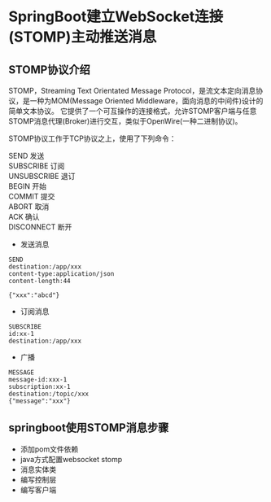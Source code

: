 # SpringBoot建立WebSocket连接(STOMP)主动推送消息

## STOMP协议介绍
STOMP，Streaming Text Orientated Message Protocol，是流文本定向消息协议，是一种为MOM(Message Oriented Middleware，面向消息的中间件)设计的简单文本协议。
它提供了一个可互操作的连接格式，允许STOMP客户端与任意STOMP消息代理(Broker)进行交互，类似于OpenWire(一种二进制协议)。  

STOMP协议工作于TCP协议之上，使用了下列命令：

SEND 发送  
SUBSCRIBE 订阅  
UNSUBSCRIBE 退订  
BEGIN 开始  
COMMIT 提交  
ABORT 取消  
ACK 确认  
DISCONNECT 断开  

  
* 发送消息
```
SEND 
destination:/app/xxx 
content-type:application/json 
content-length:44 
 
{"xxx":"abcd"}
```

* 订阅消息
```
SUBSCRIBE 
id:xx-1 
destination:/app/xxx
```

* 广播
```
MESSAGE 
message-id:xxx-1 
subscription:xx-1 
destination:/topic/xxx 
{"message":"xxx"}
```

## springboot使用STOMP消息步骤

* 添加pom文件依赖
* java方式配置websocket stomp
* 消息实体类
* 编写控制层
* 编写客户端
